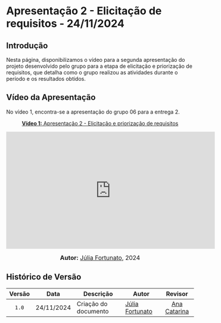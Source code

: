 # Apresentação 2 - Elicitação de requisitos - 24/11/2024

## Introdução

Nesta página, disponibilizamos o vídeo para a segunda apresentação do projeto desenvolvido pelo grupo para a etapa de elicitação e priorização de requisitos, que detalha como o grupo realizou as atividades durante o período e os resultados obtidos.

## Vídeo da Apresentação

No vídeo 1, encontra-se a apresentação do grupo 06 para a entrega 2.

<div align="center">

<p style="text-align: center"><a href="https://youtu.be/-lodnDmg2c0" target="blanket"><b>Vídeo 1:</b> Apresentação 2 - Elicitação e priorização de requisitos</a></p>

<iframe width="560" height="315" src="https://www.youtube.com/embed/-lodnDmg2c0?si=KJLf77scxJ7p22N6" title="Apresentação 1" frameborder="0" allow="accelerometer; autoplay; clipboard-write; encrypted-media; gyroscope; picture-in-picture; web-share" allowfullscreen></iframe>

<font size="3"><p style="text-align: center"><b>Autor:</b> <a href="https://github.com/julia-fortunato">Júlia Fortunato</a>, 2024</p></font>

</div >

## Histórico de Versão

| Versão | Data       | Descrição            | Autor                                                 |                         Revisor                          |
| :----: | ---------- | -------------------- | ----------------------------------------------------- | :------------------------------------------------------: |
| `1.0`  | 24/11/2024 | Criação do documento | [Júlia Fortunato](https://github.com/julia-fortunato) | [Ana Catarina](https://github.com/an4catarina) |
